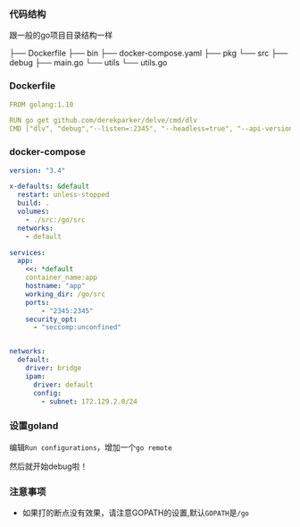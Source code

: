 ### 代码结构

跟一般的go项目目录结构一样

├── Dockerfile
├── bin
├── docker-compose.yaml
├── pkg
└── src
    ├── debug
    ├── main.go
    └── utils
        └── utils.go

### Dockerfile

```yaml
FROM golang:1.10

RUN go get github.com/derekparker/delve/cmd/dlv
CMD ["dlv", "debug","--listen=:2345", "--headless=true", "--api-version=2"]
```

### docker-compose
```yaml
version: "3.4"

x-defaults: &default
  restart: unless-stopped
  build: .
  volumes:
    - ./src:/go/src
  networks:
    - default

services:
  app:
    <<: *default
    container_name:app
    hostname: "app"
    working_dir: /go/src
    ports:
        - "2345:2345"
    security_opt:
      - "seccomp:unconfined"


networks:
  default:
    driver: bridge
    ipam:
      driver: default
      config:
        - subnet: 172.129.2.0/24
```

### 设置goland
编辑`Run configurations`，增加一个`go remote`

然后就开始debug啦！

### 注意事项
- 如果打的断点没有效果，请注意GOPATH的设置,默认`GOPATH`是`/go`
